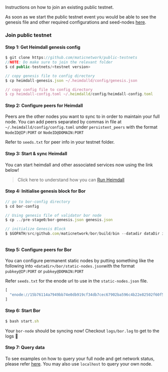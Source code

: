 Instructions on how to join an existing public testnet.

As soon as we start the public testnet event you would be able to see the genesis file and other required configurations and seed-nodes [here](https://github.com/maticnetwork/public-testnets).

### Join public testnet

#### Step 1: Get Heimdall genesis config

```js
$ git clone https://github.com/maticnetwork/public-testnets
//NOTE: Do make sure to join the relevant folder
$ cd public-testnets/<testnet version>

// copy genesis file to config directory
$ cp heimdall-genesis.json ~/.heimdalld/config/genesis.json 

// copy config file to config directory
$ cp heimdall-config.toml ~/.heimdalld/config/heimdall-config.toml

```


#### Step 2: Configure peers for Heimdall

Peers are the other nodes you want to sync to in order to maintain your full node. You can add peers separated by commas in file at `~/.heimdalld/config/config.toml` under `persistent_peers` with the format `NodeID@IP:PORT` or `NodeID@DOMAIN:PORT` 

Refer to `seeds.txt` for peer info in your testnet folder.


#### Step 3: Start & sync Heimdall

You can start heimdall and other associated services now using the link below! 

> Click here to understand how you can [Run Heimdall](../heimdall/run-heimdall)


#### Step 4: Initialise genesis block for Bor

```js
// go to bor-config directory
$ cd bor-config

// Using genesis file of validator bor node
$ cp ../pre-stage0/bor-genesis.json genesis.json 

// initialize Genesis Block
$ $GOPATH/src/github.com/maticnetwork/bor/build/bin --datadir dataDir init genesis.json 
 
```


#### Step 5: Configure peers for Bor

You can configure permanent static nodes by putting something like the following into `<datadir>/bor/static-nodes.json`with the format `pubkey@IP:PORT` or `pubkey@DOMAIN:PORT`

Refer `seeds.txt` for the enode url to use in the `static-nodes.json` file.

```js
[
  "enode://15b76114a7949bb74e0db919cf34db7cec67902ba596c4b22e82502f60f5d21d0d10c61e0db6bf0b2bfa5a358356aba38107a4f533a908c4463a928047a3b83a@34.202.53.230:30303"
]
```


#### Step 6: Start Bor

```js
$ bash start.sh

```

Your `bor-node` should be syncing now! Checkout `logs/bor.log` to get to the logs 🤩


#### Step 7: Query data

To see examples on how to query your full node and get network status, please refer [here](http://34.196.40.122:1317/swagger-ui/#/). You may also use `localhost` to query your own node. 



